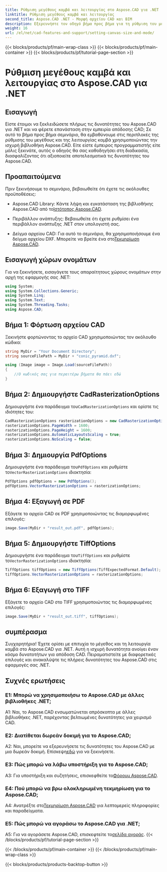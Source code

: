 ```yaml
---
title: Ρύθμιση μεγέθους καμβά και λειτουργίας στο Aspose.CAD για .NET
linktitle: Ρύθμιση μεγέθους καμβά και λειτουργίας
second_title: Aspose.CAD .NET - Μορφή αρχείου CAD και BIM
description: Εξερευνήστε τον οδηγό βήμα προς βήμα για τη ρύθμιση του μεγέθους και της λειτουργίας καμβά στο Aspose.CAD για .NET. Βελτιστοποιήστε την απόδοση CAD με ευκολία χρησιμοποιώντας αυτό το περιεκτικό σεμινάριο.
weight: 16
url: /el/net/cad-features-and-support/setting-canvas-size-and-mode/
---
```


{{< blocks/products/pf/main-wrap-class >}}
{{< blocks/products/pf/main-container >}}
{{< blocks/products/pf/tutorial-page-section >}}

# Ρύθμιση μεγέθους καμβά και λειτουργίας στο Aspose.CAD για .NET

## Εισαγωγή

Είστε έτοιμοι να ξεκλειδώσετε πλήρως τις δυνατότητες του Aspose.CAD για .NET και να φέρετε επανάσταση στην εμπειρία απόδοσης CAD; Σε αυτό το βήμα προς βήμα σεμινάριο, θα εμβαθύνουμε στις περιπλοκές της ρύθμισης του μεγέθους και της λειτουργίας καμβά χρησιμοποιώντας την ισχυρή βιβλιοθήκη Aspose.CAD. Είτε είστε έμπειρος προγραμματιστής είτε μόλις ξεκινάτε, αυτός ο οδηγός θα σας καθοδηγήσει στη διαδικασία, διασφαλίζοντας ότι αξιοποιείτε αποτελεσματικά τις δυνατότητες του Aspose.CAD.

## Προαπαιτούμενα

Πριν ξεκινήσουμε το σεμινάριο, βεβαιωθείτε ότι έχετε τις ακόλουθες προϋποθέσεις:

-  Aspose.CAD Library: Κάντε λήψη και εγκατάσταση της βιβλιοθήκης Aspose.CAD από το[Ιστότοπος Aspose.CAD](https://releases.aspose.com/cad/net/).

- Περιβάλλον ανάπτυξης: Βεβαιωθείτε ότι έχετε ρυθμίσει ένα περιβάλλον ανάπτυξης .NET στον υπολογιστή σας.

-  Δείγμα αρχείου CAD: Για αυτό το σεμινάριο, θα χρησιμοποιήσουμε ένα δείγμα αρχείου DXF. Μπορείτε να βρείτε ένα στο[Τεκμηρίωση Aspose.CAD](https://reference.aspose.com/cad/net/).

## Εισαγωγή χώρων ονομάτων

Για να ξεκινήσετε, εισαγάγετε τους απαραίτητους χώρους ονομάτων στην αρχή της εφαρμογής σας .NET:

```csharp
using System;
using System.Collections.Generic;
using System.Linq;
using System.Text;
using System.Threading.Tasks;
using Aspose.CAD;
```

## Βήμα 1: Φόρτωση αρχείου CAD

Ξεκινήστε φορτώνοντας το αρχείο CAD χρησιμοποιώντας τον ακόλουθο κώδικα:

```csharp
string MyDir = "Your Document Directory";
string sourceFilePath = MyDir + "conic_pyramid.dxf";

using (Image image = Image.Load(sourceFilePath))
{
    //Ο κωδικός σας για περαιτέρω βήματα θα πάει εδώ
}
```

## Βήμα 2: Δημιουργήστε CadRasterizationOptions

 Δημιουργήστε ένα παράδειγμα του`CadRasterizationOptions` και ορίστε τις ιδιότητες του:

```csharp
CadRasterizationOptions rasterizationOptions = new CadRasterizationOptions();
rasterizationOptions.PageWidth = 1600;
rasterizationOptions.PageHeight = 1600;
rasterizationOptions.AutomaticLayoutsScaling = true;
rasterizationOptions.NoScaling = false;
```

## Βήμα 3: Δημιουργία PdfOptions

 Δημιουργήστε ένα παράδειγμα του`PdfOptions` και ρυθμίστε το`VectorRasterizationOptions` ιδιοκτησία:

```csharp
PdfOptions pdfOptions = new PdfOptions();
pdfOptions.VectorRasterizationOptions = rasterizationOptions;
```

## Βήμα 4: Εξαγωγή σε PDF

Εξάγετε το αρχείο CAD σε PDF χρησιμοποιώντας τις διαμορφωμένες επιλογές:

```csharp
image.Save(MyDir + "result_out.pdf", pdfOptions);
```

## Βήμα 5: Δημιουργήστε TiffOptions

 Δημιουργήστε ένα παράδειγμα του`TiffOptions` και ρυθμίστε το`VectorRasterizationOptions` ιδιοκτησία:

```csharp
TiffOptions tiffOptions = new TiffOptions(TiffExpectedFormat.Default);
tiffOptions.VectorRasterizationOptions = rasterizationOptions;
```

## Βήμα 6: Εξαγωγή στο TIFF

Εξάγετε το αρχείο CAD στο TIFF χρησιμοποιώντας τις διαμορφωμένες επιλογές:

```csharp
image.Save(MyDir + "result_out.tiff", tiffOptions);
```

## συμπέρασμα

Συγχαρητήρια! Έχετε ορίσει με επιτυχία το μέγεθος και τη λειτουργία καμβά στο Aspose.CAD για .NET. Αυτή η ισχυρή δυνατότητα ανοίγει έναν κόσμο δυνατοτήτων για απόδοση CAD. Πειραματιστείτε με διαφορετικές επιλογές και ανακαλύψτε τις πλήρεις δυνατότητες του Aspose.CAD στις εφαρμογές σας .NET.

## Συχνές ερωτήσεις

### Ε1: Μπορώ να χρησιμοποιήσω το Aspose.CAD με άλλες βιβλιοθήκες .NET;

A1: Ναι, το Aspose.CAD ενσωματώνεται απρόσκοπτα με άλλες βιβλιοθήκες .NET, παρέχοντας βελτιωμένες δυνατότητες για χειρισμό CAD.

### Ε2: Διατίθεται δωρεάν δοκιμή για το Aspose.CAD;

 A2: Ναι, μπορείτε να εξερευνήσετε τις δυνατότητες του Aspose.CAD με μια δωρεάν δοκιμή. Επίσκεψη[εδώ](https://releases.aspose.com/) για να ξεκινήσετε.

### Ε3: Πώς μπορώ να λάβω υποστήριξη για το Aspose.CAD;

 A3: Για υποστήριξη και συζητήσεις, επισκεφθείτε το[Φόρουμ Aspose.CAD](https://forum.aspose.com/c/cad/19).

### Ε4: Πού μπορώ να βρω ολοκληρωμένη τεκμηρίωση για το Aspose.CAD;

 A4: Ανατρέξτε στο[Τεκμηρίωση Aspose.CAD](https://reference.aspose.com/cad/net/) για λεπτομερείς πληροφορίες και παραδείγματα.

### Ε5: Πώς μπορώ να αγοράσω το Aspose.CAD για .NET;

 A5: Για να αγοράσετε Aspose.CAD, επισκεφτείτε το[σελίδα αγοράς](https://purchase.aspose.com/buy).
{{< /blocks/products/pf/tutorial-page-section >}}

{{< /blocks/products/pf/main-container >}}
{{< /blocks/products/pf/main-wrap-class >}}

{{< blocks/products/products-backtop-button >}}
